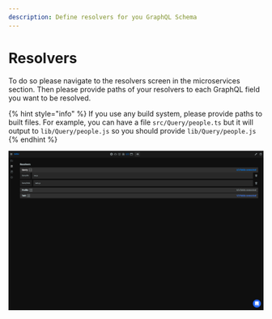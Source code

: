 ```yaml
---
description: Define resolvers for you GraphQL Schema
---
```


# Resolvers

To do so please navigate to the resolvers screen in the microservices section. Then please provide paths of your resolvers to each GraphQL field you want to be resolved.

{% hint style="info" %}
If you use any build system, please provide paths to built files. For example, you can have a file `src/Query/people.ts` but it will output to `lib/Query/people.js` so you should provide `lib/Query/people.js`
{% endhint %}

![](<../../.gitbook/assets/image (1) (1) (1).png>)
